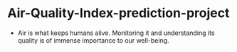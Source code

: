 # Air-Quality-Index-prediction-project
- Air is what keeps humans alive. Monitoring it and understanding its quality is of immense importance to our well-being.

